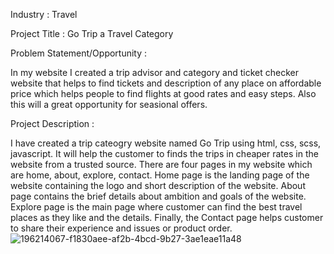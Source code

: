 Industry : Travel

Project Title : Go Trip a Travel Category

Problem Statement/Opportunity :

In my website I created a trip advisor and category and ticket checker website that helps to find tickets and description of any place on affordable price which helps people to find flights at good rates and easy steps. Also this will a great opportunity for seasional offers.

Project Description :

I have created a trip cateogry website named Go Trip using html, css, scss, javascript. It will help the customer to finds the trips in cheaper rates in the website from a trusted source. There are four pages in my website which are home, about, explore, contact. Home page is the landing page of the website containing the logo and short description of the website. About page contains the brief details about ambition and goals of the website. Explore page is the main page where customer can find the best travel places as they like and the details. Finally, the Contact page helps customer to share their experience and issues or product order.![196214067-f1830aee-af2b-4bcd-9b27-3ae1eae11a48](https://user-images.githubusercontent.com/109410465/198880505-5e73c32c-c823-4940-b9d7-3efcfd8778b2.jpeg)
